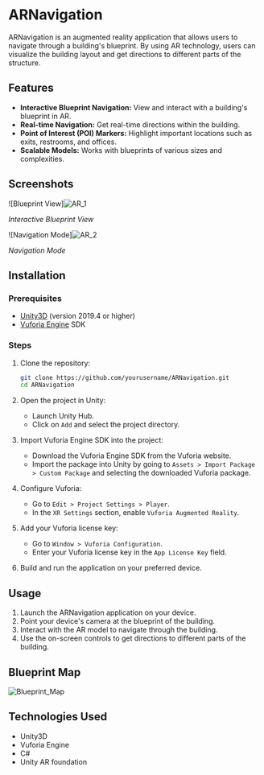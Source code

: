 # ARNavigation

ARNavigation is an augmented reality application that allows users to navigate through a building's blueprint. By using AR technology, users can visualize the building layout and get directions to different parts of the structure.

## Features

- **Interactive Blueprint Navigation:** View and interact with a building's blueprint in AR.
- **Real-time Navigation:** Get real-time directions within the building.
- **Point of Interest (POI) Markers:** Highlight important locations such as exits, restrooms, and offices.
- **Scalable Models:** Works with blueprints of various sizes and complexities.

## Screenshots

![Blueprint View]![AR_1](https://github.com/user-attachments/assets/4aea7c77-de89-449c-85be-b3c7f9ce4c13)

*Interactive Blueprint View*

![Navigation Mode]![AR_2](https://github.com/user-attachments/assets/0732b2eb-d887-4e20-bdf0-4983915f4f0b)

*Navigation Mode*

## Installation

### Prerequisites

- [Unity3D](https://unity3d.com/get-unity/download) (version 2019.4 or higher)
- [Vuforia Engine](https://developer.vuforia.com/downloads/sdk) SDK

### Steps

1. Clone the repository:
    ```bash
    git clone https://github.com/yourusername/ARNavigation.git
    cd ARNavigation
    ```

2. Open the project in Unity:
    - Launch Unity Hub.
    - Click on `Add` and select the project directory.

3. Import Vuforia Engine SDK into the project:
    - Download the Vuforia Engine SDK from the Vuforia website.
    - Import the package into Unity by going to `Assets > Import Package > Custom Package` and selecting the downloaded Vuforia package.

4. Configure Vuforia:
    - Go to `Edit > Project Settings > Player`.
    - In the `XR Settings` section, enable `Vuforia Augmented Reality`.

5. Add your Vuforia license key:
    - Go to `Window > Vuforia Configuration`.
    - Enter your Vuforia license key in the `App License Key` field.

6. Build and run the application on your preferred device.

## Usage

1. Launch the ARNavigation application on your device.
2. Point your device's camera at the blueprint of the building.
3. Interact with the AR model to navigate through the building.
4. Use the on-screen controls to get directions to different parts of the building.

## Blueprint Map
![Blueprint_Map](https://github.com/user-attachments/assets/f0775167-3e95-4d7a-a4bf-3ed566f32005)


## Technologies Used

- Unity3D
- Vuforia Engine
- C#
- Unity AR foundation
